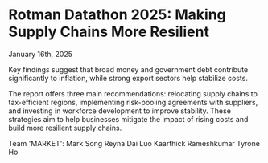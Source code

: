 # Rotman Datathon 2025: Making Supply Chains More Resilient

January 16th, 2025

Key findings suggest that broad money and government debt contribute significantly to inflation, while strong export sectors help stabilize costs.

The report offers three main recommendations: relocating supply chains to tax-efficient regions, implementing risk-pooling agreements with suppliers, and investing in workforce development to improve stability. These strategies aim to help businesses mitigate the impact of rising costs and build more resilient supply chains.

Team 'MARKET':
Mark Song
Reyna Dai Luo
Kaarthick Rameshkumar
Tyrone Ho

